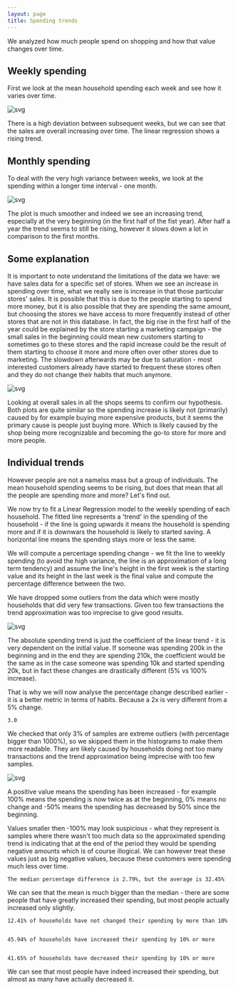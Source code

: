 ```yaml
---
layout: page
title: Spending trends
---
```

We analyzed how much people spend on shopping and how that value changes over time.

## Weekly spending

First we look at the mean household spending each week and see how it varies over time.


![svg](SpendingTrends_files/SpendingTrends_6_0.svg)


There is a high deviation between subsequent weeks, but we can see that the sales are overall increasing over time. The linear regression shows a rising trend.

## Monthly spending
To deal with the very high variance between weeks, we look at the spending within a longer time interval - one month.


![svg](SpendingTrends_files/SpendingTrends_11_0.svg)


The plot is much smoother and indeed we see an increasing trend, especially at the very beginning (in the first half of the fist year). After half a year the trend seems to still be rising, however it slows down a lot in comparison to the first months.

## Some explanation
It is important to note understand the limitations of the data we have: we have sales data for a specific set of stores. When we see an increase in spending over time, what we really see is increase in that those particular stores' sales. It is possible that this is due to the people starting to spend more money, but it is also possible that they are spending the same amount, but choosing the stores we have access to more frequently instead of other stores that are not in this database. In fact, the big rise in the first half of the year could be explained by the store starting a marketing campaign - the small sales in the beginning could mean new customers starting to sometimes go to these stores and the rapid increase could be the result of them starting to choose it more and more often over other stores due to marketing. The slowdown afterwards may be due to saturation - most interested customers already have started to frequent these stores often and they do not change their habits that much anymore.


![svg](SpendingTrends_files/SpendingTrends_14_0.svg)


Looking at overall sales in all the shops seems to confirm our hypothesis. Both plots are quite similar so the spending increase is likely not (primarily) caused by for example buying more expensive products, but it seems the primary cause is people just buying more. Which is likely caused by the shop being more recognizable and becoming the go-to store for more and more people.

## Individual trends

However people are not a namelss mass but a group of individuals. The mean household spending seems to be rising, but does that mean that all the people are spending more and more? Let's find out.

We now try to fit a Linear Regression model to the weekly spending of each household. The fitted line represents a 'trend' in the spending of the household - if the line is going upwards it means the household is spending more and if it is downwars the household is likely to started saving. A horizontal line means the spending stays more or less the same.

We will compute a percentage spending change - we fit the line to weekly spending (to avoid the high variance, the line is an approximation of a long term tendency) and assume the line's height in the first week is the starting value and its height in the last week is the final value and compute the percentage difference between the two.

We have dropped some outliers from the data which were mostly households that did very few transactions. Given too few transactions the trend approximation was too imprecise to give good results.


![svg](SpendingTrends_files/SpendingTrends_26_0.svg)


The absolute spending trend is just the coefficient of the linear trend - it is very dependent on the initial value. If someone was spending 200k in the beginning and in the end they are spending 210k, the coefficient would be the same as in the case someone was spending 10k and started spending 20k, but in fact these changes are drastically different (5% vs 100% increase).

That is why we will now analyse the percentage change described earlier - it is a better metric in terms of habits. Because a 2x is very different from a 5% change.




    3.0



We checked that only 3% of samples are extreme outliers (with percentage bigger than 1000%), so we skipped them in the histograms to make them more readable. They are likely caused by households doing not too many transactions and the trend approximation being imprecise with too few samples.


![svg](SpendingTrends_files/SpendingTrends_31_0.svg)


A positive value means the spending has been increased - for example 100% means the spending is now twice as at the beginning, 0% means no change and -50% means the spending has decreased by 50% since the beginning.

Values smaller then -100% may look suspicious - what they represent is samples where there wasn't too much data so the approximated spending trend is indicating that at the end of the period they would be spending negative amounts which is of course illogical.
We can however treat these values just as big negative values, because these customers were spending much less over time.

    The median percentage difference is 2.79%, but the average is 32.45%


We can see that the mean is much bigger than the median - there are some people that have greatly increased their spending, but most people actually increased only slightly.

    12.41% of households have not changed their spending by more than 10%


    45.94% of households have increased their spending by 10% or more


    41.65% of households have decreased their spending by 10% or more


We can see that most people have indeed increased their spending, but almost as many have actually decreased it.


